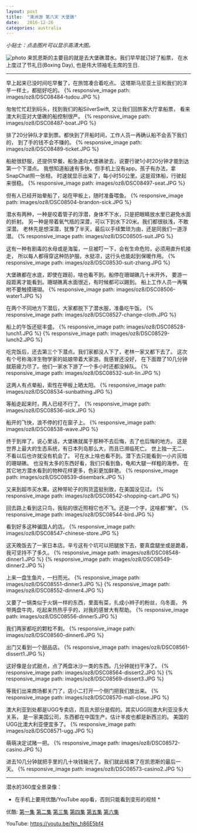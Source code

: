 ```yaml
---
layout: post
title:  "澳洲游 第八天 大堡礁"
date:   2016-12-26
categories: australia
---
```


*小贴士：点击图片可以显示高清大图。*
 
![photo]({{site.url}}/images/oz8/DSC08512-water2.JPG)
来凯恩斯的主要目的就是去大堡礁潜水。我们早早就订好了船票，
在水上度过了节礼日(Boxing Day), 也是伟大领袖毛主席的生日.

----------------------- 

早上起来已没时间吃早餐了，在旅馆凑合着吃点。
这塔斯马尼亚土豆和我们的洋芋一样土，都挺好吃的。
{% responsive_image path: images/oz8/DSC08484-tudou.JPG %}

匆匆忙忙赶到码头，找到我们的船SilverSwift, 又让我们回旅客大厅拿船票，
看来澳大利亚对大堡礁的船控制很严。
{% responsive_image path: images/oz8/DSC08487-boat.JPG %}

排了20分钟队才拿到票。都快到了开船时间，工作人员一再确认船不会丢下我们的，
到了手的钱不会不赚的。
{% responsive_image path: images/oz8/DSC08489-ticket.JPG %}

船舱很舒服，还提供早餐。船急速向大堡礁驶去，说要行驶1小时20分钟才能到达第一个下潜点。
我想知道船速有多快，但手机上没有app。孩子有办法，拿SnapChat照一张相，
时速就显示出来了，每小时50公里。这是双体船，行驶起来很稳。
{% responsive_image path: images/oz8/DSC08497-seat.JPG %}

但有人已经开始晕船了，站在甲板上，随时准备喂鱼。
{% responsive_image path: images/oz8/DSC08504-brandon-sick.JPG %}

潜水有两种，一种是咬着管子的浮潜，身体不下水，只是把眼睛放水里已避免水面的折射。
另一种是带着氧气瓶的深潜，可以下到水下20米。我们都很肤浅，不敢深潜。
老林先是想深潜，犹豫了半天，最后以手续繁琐为由，还是同我们一道浮潜。
{% responsive_image path: images/oz8/DSC08505-suit.JPG %}

这有一种有剧毒的水母或是海蜇，一旦被叮一下，会有生命危险，必须用直升机接走，
所以每人都得穿这种防护服。水挺凉，这行头也能起到保暖作用。
{% responsive_image path: images/oz8/DSC08530-suit-zhang.JPG %}

大堡礁都在水底，即使在跟前，啥也看不到。船停在珊瑚礁几十米开外，
要游一段距离才能看到。珊瑚礁离水面很近，有时候都可以踢到。
船上工作人员一再嘱咐不要触摸珊瑚。
{% responsive_image path: images/oz8/DSC08506-water1.JPG %}

在两个不同地方下潜后，大家都脱下了潜水服，准备吃午饭。
{% responsive_image path: images/oz8/DSC08527-change-cloth.JPG %}

船上的午饭还挺丰盛。
{% responsive_image path: images/oz8/DSC08528-lunch1.JPG %}
{% responsive_image path: images/oz8/DSC08529-lunch2.JPG %}

吃完饭后，还去第三个下潜点。我们家都没人下了，老林一家又都下去了。
这次有个号称海洋生物学家的姑娘带着大家游。我感冒还没好，
在下面蹬了10几分钟就筋疲力尽了。他们一家水下游了一个多小时还都没掉队。
{% responsive_image path: images/oz8/DSC08532-suit-lin.JPG %}

这两人有点晕船，索性在甲板上晒太阳。
{% responsive_image path: images/oz8/DSC08534-sunbathing.JPG %}

等船走起来时，两人已经不行了。
{% responsive_image path: images/oz8/DSC08536-sick.JPG %}

船开的飞快，浪不停的打在窗子上。
{% responsive_image path: images/oz8/DSC08538-wave.JPG %}

终于到岸了。说心里话，大堡礁就属于那种不去后悔，去了也后悔的地方。
这是世界上最大的生态系统，有日本列岛那么大，而且已濒临死亡。
世上独一无二，不看以后也许就没有机会了。
可在水上啥也看不到。潜下去只能看到一小片灰暗的珊瑚礁。
也没有太多的东西好看，我们只看到鱼，龟和大腿一样粗的海参。
在其它地方潜水看到的物种花样更多，色彩更加鲜艳。
{% responsive_image path: images/oz8/DSC08539-disembark.JPG %}

又来到超市买水果。这种带轮子的购货蓝挺别致，在美国没见过。
{% responsive_image path: images/oz8/DSC08542-shopping-cart.JPG %}

回去路上看到这只鸟，我贴的很近照相它也不飞。还是一个字，这啥都“懒”。
{% responsive_image path: images/oz8/DSC08544-bird.JPG %}

看到好多这种骗国人的店。
{% responsive_image path: images/oz8/DSC08547-chinese-store.JPG %}

这天晚饭去了一家日本店。辛亏这有个坑可以把腿放下去，要真盘腿坐或是跪着，
我可坚持不了多久。
{% responsive_image path: images/oz8/DSC08548-dinner1.JPG %}
{% responsive_image path: images/oz8/DSC08549-dinner2.JPG %}

上来一盘生鱼片，一扫而光。
{% responsive_image path: images/oz8/DSC08551-dinner3.JPG %}
{% responsive_image path: images/oz8/DSC08552-dinner4.JPG %}

又要了一锅类似于火锅一样的东西，里面有菜，扎成小辫子的粉丝，乌冬面，
外带两盘牛肉，吃起来热热乎乎的，对我的感冒大有帮助。
{% responsive_image path: images/oz8/DSC08556-dinner5.JPG %}

我们两家都吃的颗粒不剩。
{% responsive_image path: images/oz8/DSC08560-dinner6.JPG %}

出门又看到一个甜品店。
{% responsive_image path: images/oz8/DSC08561-dissert1.JPG %}

这好像是台式甜点，点了两盘冰沙一类的东西。几分钟就扫干净了。
{% responsive_image path: images/oz8/DSC08564-dissert2.JPG %}
{% responsive_image path: images/oz8/DSC08569-dissert3.JPG %}

等我们出来商场都关门了，店小二打开一个侧门把我们放出来。
{% responsive_image path: images/oz8/DSC08570-mall-close.JPG %}

澳大利亚到处都是UGG专卖店，而且大部分是假的。其实UGG同澳大利亚没多大关系，
是一家美国公司，东西都在中国生产。估计羊皮也都是新西兰的。
美国的UGG比澳大利亚便宜多了。
{% responsive_image path: images/oz8/DSC08571-ugg.JPG %}

萌萌决定试赌一把。
{% responsive_image path: images/oz8/DSC08572-casino.JPG %}

进去10几分钟就把手里的几十块钱输光了。我们就此结束了在凯恩斯的最后一天。
{% responsive_image path: images/oz8/DSC08573-casino2.JPG %}

--------------------

潜水的360度全景录像：

* 在手机上要用优酷/YouTube app看，否则只能看到变形的视频 *

优酷:
[第一集](http://v.youku.com/v_show/id_XMTg5OTI2ODcyNA==.html)
[第二集](http://v.youku.com/v_show/id_XMTg5OTY3MTY0MA==.html)
[第三集](http://v.youku.com/v_show/id_XMTg5OTg4MTgzMg==.html)
[第四集](http://v.youku.com/v_show/id_XMTkwMDE5Mzg2MA==.html)
[第五集](http://v.youku.com/v_show/id_XMTkwMDUxNzI4NA==.html)
[第六集](http://v.youku.com/v_show/id_XMTkwMTMwNTk1Ng==.html)

YouTube: <https://youtu.be/Nn_h86E5bf4>

